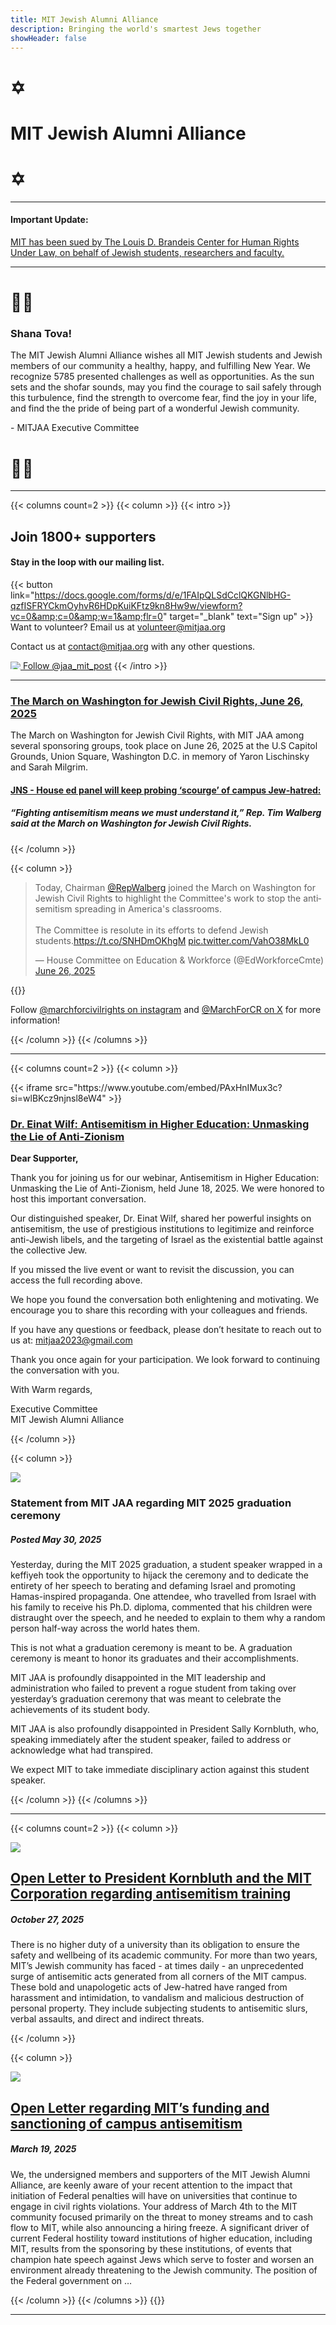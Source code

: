 ```yaml
---
title: MIT Jewish Alumni Alliance
description: Bringing the world's smartest Jews together
showHeader: false
---
```


<div class="row">
<div class="block">

# ✡︎
</div>
<div class="block">

# MIT Jewish Alumni Alliance
</div>
<div class="block">

# ✡︎
</div>
</div>

<hr></hr>

<div class="row">
<div class="block-left">

#### Important Update:
</div>
<div class="block-right">

[MIT has been sued by The Louis D. Brandeis Center for Human Rights Under Law, on behalf of Jewish students, researchers and faculty.](/important-updates/brandeis-center-lawsuit/)

</div>
</div>

<hr></hr>

<div class="row">
<div class="block">

# 🍎🍯
</div>
<div class="block">

### Shana Tova!

The MIT Jewish Alumni Alliance wishes all MIT Jewish students and Jewish members of our community a healthy, happy, and fulfilling New Year. We recognize 5785 presented challenges as well as opportunities. As the sun sets and the shofar sounds, may you find the courage to sail safely through this turbulence, find the strength to overcome fear, find the joy in your life, and find the the pride of being part of a wonderful Jewish community.

\- MITJAA Executive Committee

</div>
<div class="block">

# 🍎🍯
</div>
</div>

<hr></hr>

{{< columns count=2 >}}
{{< column >}}
{{< intro >}}

## Join 1800+ supporters
#### Stay in the loop with our mailing list.
{{< button link="https://docs.google.com/forms/d/e/1FAIpQLSdCclQKGNlbHG-qzfISFRYCkmOyhvR6HDpKuiKFtz9kn8Hw9w/viewform?vc=0&amp;c=0&amp;w=1&amp;flr=0" target="\_blank" text="Sign up" >}}
Want to volunteer? Email us at [volunteer@mitjaa.org](mailto:volunteer@mitjaa.org)

Contact us at [contact@mitjaa.org](mailto:contact@mitjaa.org) with any other questions.

<a href="https://twitter.com/jaa_mit_post?ref_src=twsrc%5Etfw" class="button"><img src="/img/social-icons/x.svg" loading="eager" style="max-height: 12px;"></img> Follow @jaa_mit_post</a>
{{< /intro >}}

<hr></hr>

### [The March on Washington for Jewish Civil Rights, June 26, 2025](/other-actions/march-on-washington/)

The March on Washington for Jewish Civil Rights, with MIT JAA among several sponsoring groups, took place on June 26, 2025 at the U.S Capitol Grounds, Union Square, Washington D.C. in memory of Yaron Lischinsky and Sarah Milgrim.

#### [JNS - House ed panel will keep probing ‘scourge’ of campus Jew-hatred:](https://www.jns.org/house-ed-panel-will-keep-probing-scourge-of-campus-jew-hatred/)
##### “Fighting antisemitism means we must understand it,” Rep. Tim Walberg said at the March on Washington for Jewish Civil Rights.

{{< /column >}}

{{< column >}}

<blockquote class="twitter-tweet"><p lang="en" dir="ltr">Today, Chairman <a href="https://twitter.com/RepWalberg?ref_src=twsrc%5Etfw">@RepWalberg</a> joined the March on Washington for Jewish Civil Rights to highlight the Committee&#39;s work to stop the antisemitism spreading in America&#39;s classrooms.<br><br>The Committee is resolute in its efforts to defend Jewish students.<a href="https://t.co/SNHDmOKhgM">https://t.co/SNHDmOKhgM</a> <a href="https://t.co/VahO38MkL0">pic.twitter.com/VahO38MkL0</a></p>&mdash; House Committee on Education &amp; Workforce (@EdWorkforceCmte) <a href="https://twitter.com/EdWorkforceCmte/status/1938324283438063849?ref_src=twsrc%5Etfw">June 26, 2025</a></blockquote> <script async src="https://platform.twitter.com/widgets.js" charset="utf-8"></script>

{{<spacer>}}

Follow <a href="https://www.instagram.com/marchforcivilrights/" target="_blank">@marchforcivilrights on instagram</a> and <a href="https://x.com/MarchForCR" target="_blank">@MarchForCR on X</a> for more information!


{{< /column >}}
{{< /columns >}}

<hr></hr>

{{< columns count=2 >}}
{{< column >}}

<div class="shift-up">
{{< iframe src="https://www.youtube.com/embed/PAxHnIMux3c?si=wlBKcz9njnsl8eW4" >}}


<h3><a href="/other-actions/einat-wilf-webinar/">Dr. Einat Wilf: Antisemitism in Higher Education: Unmasking the Lie of Anti-Zionism</a></h3>

**Dear Supporter,**

Thank you for joining us for our webinar, Antisemitism in Higher Education: Unmasking the Lie of Anti-Zionism, held June 18, 2025. We were honored to host this important conversation.

Our distinguished speaker, Dr. Einat Wilf, shared her powerful insights on antisemitism, the use of prestigious institutions to legitimize and reinforce anti-Jewish libels, and the targeting of Israel as the existential battle against the collective Jew.

If you missed the live event or want to revisit the discussion, you can access the full recording above.

We hope you found the conversation both enlightening and motivating. We encourage you to share this recording with your colleagues and friends.

If you have any questions or feedback, please don’t hesitate to reach out to us at:
mitjaa2023@gmail.com

Thank you once again for your participation. We look forward to continuing the conversation with you.

With Warm regards,

Executive Committee\
MIT Jewish Alumni Alliance

</div>

{{< /column >}}

{{< column >}}

<div class="logo-container">
<img src="/new_logo_circle.png" loading="eager"></img>
</div>

### Statement from MIT JAA regarding MIT 2025 graduation ceremony

##### Posted May 30, 2025

Yesterday, during the MIT 2025 graduation, a student speaker wrapped in a keffiyeh took the opportunity to hijack the ceremony and to dedicate the entirety of her speech to berating and defaming Israel and promoting Hamas-inspired propaganda.  One attendee, who travelled from Israel with his family to receive his Ph.D. diploma, commented that his children were distraught over the speech, and he needed to explain to them why a random person half-way across the world hates them.

This is not what a graduation ceremony is meant to be.  A graduation ceremony is meant to honor its graduates and their accomplishments.

MIT JAA is profoundly disappointed in the MIT leadership and administration who failed to prevent a rogue student from taking over yesterday’s graduation ceremony that was meant to celebrate the achievements of its student body.

MIT JAA is also profoundly disappointed in President Sally Kornbluth, who, speaking immediately after the student speaker, failed to address or acknowledge what had transpired.

We expect MIT to take immediate disciplinary action against this student speaker.

{{< /column >}}
{{< /columns >}}
<hr></hr>

{{< columns count=2 >}}
{{< column >}}
<div class="logo-container">
<a href="/open-letters/2025-10-27/"><img src="/new_logo_circle.png" loading="eager"></img></a>
</div>
<h2><a href="/open-letters/2025-10-27/">Open Letter to President Kornbluth and the MIT Corporation regarding antisemitism training</a></h2>
<h5>October 27, 2025</h5>
<p>There is no higher duty of a university than its obligation to ensure the safety and wellbeing of its academic community. For more than two years, MIT’s Jewish community has faced - at times daily - an unprecedented surge of antisemitic acts generated from all corners of the MIT campus. These bold and unapologetic acts of Jew-hatred have ranged from harassment and intimidation, to vandalism and malicious destruction of personal property. They include subjecting students to antisemitic slurs, verbal assaults, and direct and indirect threats.</p>

{{< /column >}}

{{< column >}}
<div class="logo-container">
<a href="/open-letters/2025-03-19/"><img src="/new_logo_circle.png" loading="eager"></img></a>
</div>
<h2><a href="/open-letters/2025-03-19/">Open Letter regarding MIT’s funding and sanctioning of campus antisemitism</a></h2>
<h5>March 19, 2025</h5>
<p>We, the undersigned members and supporters of the MIT Jewish Alumni Alliance, are keenly aware of your recent attention to the impact that initiation of Federal penalties will have on universities that continue to engage in civil rights violations. Your address of March 4th to the MIT community focused primarily on the threat to money streams and to cash flow to MIT, while also announcing a hiring freeze. A significant driver of current Federal hostility toward institutions of higher education, including MIT, results from the sponsoring by these institutions, of events that champion hate speech against Jews which serve to foster and worsen an environment already threatening to the Jewish community. The position of the Federal government on …</p>

{{< /column >}}
{{< /columns >}}
{{<spacer>}}
<hr></hr>